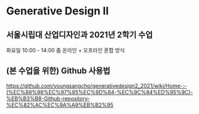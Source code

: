 # Generative Design II
## 서울시립대 산업디자인과 2021년 2학기 수업
화요일 10:00 - 14:00
줌 온라인 + 오프라인 혼합 방식

## (본 수업을 위한) Github 사용법
https://github.com/youngsangcho/generativedesign2_2021/wiki/Home-:-(%EC%88%98%EC%97%85%EC%9D%84-%EC%9C%84%ED%95%9C)-%EB%B3%B8-Github-repository-%EC%82%AC%EC%9A%A9%EB%B2%95
